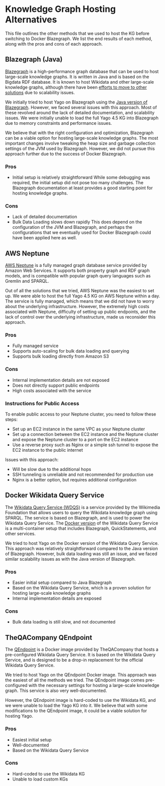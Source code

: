# Knowledge Graph Hosting Alternatives

This file outlines the other methods that we used to host the KG before switching to Docker Blazegraph. We list the end results of each method, along with the pros and cons of each approach.

## Blazegraph (Java)

[Blazegraph](https://blazegraph.com/) is a high-performance graph database that can be used to host large-scale knowledge graphs. It is written in Java and is based on the Bigdata RDF database. It is known to host Wikidata and other large-scale knowledge graphs, although there have been [efforts to move to other solutions](https://www.wikidata.org/wiki/Wikidata:SPARQL_query_service/WDQS_backend_update) due to scalability issues.

We initially tried to host Yago on Blazegraph using the [Java version of Blazegraph](https://github.com/blazegraph/database/releases). However, we faced several issues with this approach. Most of these revolved around the lack of detailed documentation, and scalability issues. We were initially unable to load the full Yago 4.5 KG into Blazegraph due to memory constraints and performance issues.

We believe that with the right configuration and optimization, Blazegraph can be a viable option for hosting large-scale knowledge graphs. The most important changes involve tweaking the heap size and garbage collection settings of the JVM used by Blazegraph. However, we did not pursue this approach further due to the success of Docker Blazegraph.

### Pros
- Initial setup is relatively straightforward
While some debugging was required, the initial setup did not pose too many challenges. The Blazegraph documentation at least provides a good starting point for hosting knowledge graphs.

### Cons
- Lack of detailed documentation
- Bulk Data Loading slows down rapidly
This does depend on the configuration of the JVM and Blazegraph, and perhaps the configurations that we eventually used for Docker Blazegraph could have been applied here as well. 

## AWS Neptune

[AWS Neptune](https://aws.amazon.com/neptune/) is a fully managed graph database service provided by Amazon Web Services. It supports both property graph and RDF graph models, and is compatible with popular graph query languages such as Gremlin and SPARQL.

Out of all the solutions that we tried, AWS Neptune was the easiest to set up. We were able to host the full Yago 4.5 KG on AWS Neptune within a day. The service is fully managed, which means that we did not have to worry about the underlying infrastructure. However, the extremely high costs associated with Neptune, difficulty of setting up public endpoints, and the lack of control over the underlying infrastructure, made us reconsider this approach.

### Pros
- Fully managed service
- Supports auto-scaling for bulk data loading and querying
- Supports bulk loading directly from Amazon S3

### Cons
- Internal implementation details are not exposed
- Does not directly support public endpoints
- High costs associated with the service

### Instructions for Public Access

To enable public access to your Neptune cluster, you need to follow these steps:
- Set up an EC2 instance in the same VPC as your Neptune cluster
- Set up a connection between the EC2 instance and the Neptune cluster and expose the Neptune cluster to a port on the EC2 instance
- Use a reverse proxy such as Nginx or a simple ssh tunnel to expose the EC2 instance to the public internet

Issues with this approach:
- Will be slow due to the additional hops
- SSH tunneling is unreliable and not recommended for production use
- Nginx is a better option, but requires additional configuration

## Docker Wikidata Query Service

The [Wikidata Query Service (WDQS)](https://query.wikidata.org/) is a service provided by the Wikimedia Foundation that allows users to query the Wikidata knowledge graph using SPARQL. The service is based on Blazegraph, and is used to power the Wikidata Query Service. The [Docker version](https://hub.docker.com/r/wikibase/wdqs) of the Wikidata Query Service is a multi-container setup that includes Blazegraph, QuickStatements, and other services.

We tried to host Yago on the Docker version of the Wikidata Query Service. This approach was relatively straightforward compared to the Java version of Blazegraph. However, bulk data loading was still an issue, and we faced similar scalability issues as with the Java version of Blazegraph.

### Pros
- Easier initial setup compared to Java Blazegraph
- Based on the Wikidata Query Service, which is a proven solution for hosting large-scale knowledge graphs
- Internal implementation details are exposed

### Cons
- Bulk data loading is still slow, and not documented


## TheQACompany QEndpoint

The [QEndpoint](https://hub.docker.com/r/qacompany/qendpoint-wikidata) is a Docker image provided by TheQACompany that hosts a pre-configured Wikidata Query Service. It is based on the Wikidata Query Service, and is designed to be a drop-in replacement for the official Wikidata Query Service.

We tried to host Yago on the QEndpoint Docker image. This approach was the easiest of all the methods we tried. The QEndpoint image comes pre-configured with the necessary settings for hosting a large-scale knowledge graph. This service is also very well-documented. 

However, the QEndpoint image is hard-coded to use the Wikidata KG, and we were unable to load the Yago KG into it. We believe that with some modifications to the QEndpoint image, it could be a viable solution for hosting Yago.

### Pros
- Easiest initial setup
- Well-documented
- Based on the Wikidata Query Service

### Cons
- Hard-coded to use the Wikidata KG
- Unable to load custom KGs